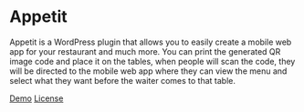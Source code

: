 # Appetit
Appetit is a WordPress plugin that allows you to easily create a mobile web app for your restaurant and much more. You can print the generated QR image code and place it on the tables, when people will scan the code, they will be directed to the mobile web app where they can view the menu and select what they want before the waiter comes to that table.

[Demo](http://www.sakuraplugins.com/products-list/appetit-wordpress-restaurant-menu-more/)
[License](https://codecanyon.net/licenses/standard)


